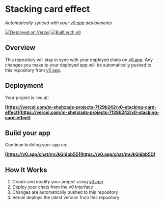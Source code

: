 # Stacking card effect

*Automatically synced with your [v0.app](https://v0.app) deployments*

[![Deployed on Vercel](https://img.shields.io/badge/Deployed%20on-Vercel-black?style=for-the-badge&logo=vercel)](https://vercel.com/m-shehzads-projects-7f29b242/v0-stacking-card-effect)
[![Built with v0](https://img.shields.io/badge/Built%20with-v0.app-black?style=for-the-badge)](https://v0.app/chat/mrJkGi6bb5D)

## Overview

This repository will stay in sync with your deployed chats on [v0.app](https://v0.app).
Any changes you make to your deployed app will be automatically pushed to this repository from [v0.app](https://v0.app).

## Deployment

Your project is live at:

**[https://vercel.com/m-shehzads-projects-7f29b242/v0-stacking-card-effect](https://vercel.com/m-shehzads-projects-7f29b242/v0-stacking-card-effect)**

## Build your app

Continue building your app on:

**[https://v0.app/chat/mrJkGi6bb5D](https://v0.app/chat/mrJkGi6bb5D)**

## How It Works

1. Create and modify your project using [v0.app](https://v0.app)
2. Deploy your chats from the v0 interface
3. Changes are automatically pushed to this repository
4. Vercel deploys the latest version from this repository
